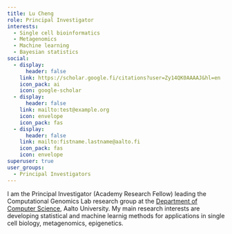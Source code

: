 ```yaml
---
title: Lu Cheng
role: Principal Investigator
interests:
  - Single cell bioinformatics
  - Metagenomics
  - Machine learning
  - Bayesian statistics
social:
  - display:
      header: false
    link: https://scholar.google.fi/citations?user=Zy14QK0AAAAJ&hl=en
    icon_pack: ai
    icon: google-scholar
  - display:
      header: false
    link: mailto:test@example.org
    icon: envelope
    icon_pack: fas
  - display:
      header: false
    link: mailto:fistname.lastname@aalto.fi
    icon_pack: fas
    icon: envelope
superuser: true
user_groups:
  - Principal Investigators
---
```

I am the Principal Investigator (Academy Research Fellow) leading the Computational Genomics Lab [](https://chengl7.github.io/)research group at the [Department of Computer Science](https://www.cs.aalto.fi/), Aalto University. My main research interests are developing statistical and machine learnig methods for applications in single cell biology, metagenomics, epigenetics.